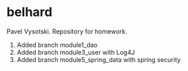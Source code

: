 # belhard
Pavel Vysotski.
Repository for homework.
1. Added branch module1_dao
2. Added branch module3_user with Log4J 
3. Added branch module5_spring_data with spring security
